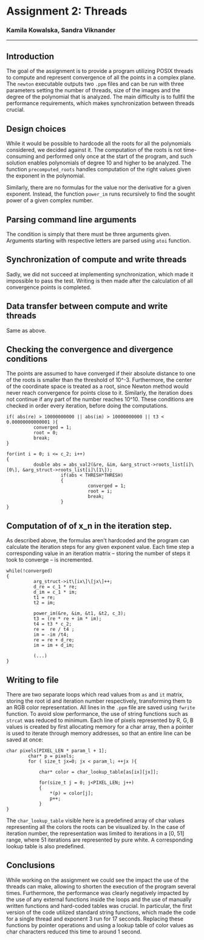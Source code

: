 # Assignment 2: Threads
### Kamila Kowalska, Sandra Viknander
---
## Introduction
The goal of the assignment is to provide a program utilizing POSIX threads to compute and represent convergence of all the points in a complex plane. The `newton` executable outputs two `.ppm` files and can be run with three parameters setting the number of threads, size of the images and the degree of the polynomial that is analyzed. The main difficulty is to fullfil the performance requirements, which makes synchronization between threads crucial.

## Design choices
While it would be possible to hardcode all the roots for all the polynomials considered, we decided against it. The computation of the roots is not time-consuming and performed only once at the start of the program, and such solution enables polynomials of degree 10 and higher to be analyzed. The function `precomputed_roots` handles computation of the right values given the exponent in the polynomial.

Similarly, there are no formulas for the value nor the derivative for a given exponent. Instead, the function `power_im` runs recursively to find the sought power of a given complex number.

## Parsing command line arguments
The condition is simply that there must be three arguments given. Arguments starting with respective letters are parsed using `atoi` function.

## Synchronization of compute and write threads
Sadly, we did not succeed at implementing synchronization, which made it impossible to pass the test. Writing is then made after the calculation of all convergence points is completed.

## Data transfer between compute and write threads
Same as above.

## Checking the convergence and divergence conditions
The points are assumed to have converged if their absolute distance to one of the roots is smaller than the threshold of 10^-3. Furthermore, the center of the coordinate space is treated as a root, since Newton method would never reach convergence for points close to it. Similarly, the iteration does not continue if any part of the number reaches 10^10. 
These conditions are checked in order every iteration, before doing the computations.
~~~~~~~~
if( abs(re) > 10000000000 || abs(im) > 10000000000 || t3 < 0.00000000000001 ){
          converged = 1;
          root = 0;
          break;
}

for(int i = 0; i <= c_2; i++)
{
          double abs = abs_val2(&re, &im, &arg_struct->roots_list[i]\[0\], &arg_struct->roots_list[i]\[1\]);
                    if(abs < THRESH*THRESH)
                    {
                              converged = 1;
                              root = i;
                              break;
                    }
}
~~~~~~~~
## Computation of of x_n in the iteration step.
As described above, the formulas aren't hardcoded and the program can calculate the iteration steps for any given exponent value. Each time step a corresponding value in an iteration matrix – storing the number of steps it took to converge – is incremented.
~~~~~~
while(!converged)
{
          arg_struct->it\[ix\]\[jx\]++;
          d_re = c_1 * re;
          d_im = c_1 * im;
          t1 = re;
          t2 = im;

          power_im(&re, &im, &t1, &t2, c_3);
          t3 = (re * re + im * im);
          t4 = t3 * c_2;
          re =  re / t4 ;
          im = -im /t4;
          re = re + d_re;
          im = im + d_im;

          (...)
}
~~~~~~
## Writing to file
There are two separate loops which read values from `as` and `it` matrix, storing the root id and iteration number respectively, transforming them to an RGB color representation. All lines in the `.ppm` file are saved using `fwrite` function. To avoid slow performance, the use of string functions such as `strcat` was reduced to minimum.
Each line of pixels represented by R, G, B values is created by first allocating memory for a char array, then a pointer is used to iterate through memory addresses, so that an entire line can be saved at once:
~~~~
char pixels[PIXEL_LEN * param_l + 1];
        char* p = pixels;
        for ( size_t jx=0; jx < param_l; ++jx ){

            char* color = char_lookup_table[as[ix][jx]];

            for(size_t j = 0; j<PIXEL_LEN; j++)
            {
                *(p) = color[j];
                p++;
            }
}
~~~~
The `char_lookup_table` visible here is a predefined array of char values representing all the colors the roots can be visualized by. In the case of iteration number, the representation was limited to iterations in a [0, 51] range, where 51 iterations are represented by pure white. A corresponding lookup table is also predefined.

## Conclusions

While working on the assignment we could see the impact the use of the threads can make, allowing to shorten the execution of the program several times. Furthermore, the performance was clearly negatively impacted by the use of any external functions inside the loops and the use of manually written functions and hard-coded tables was crucial. In particular, the first version of the code utilized standard string functions, which made the code for a single thread and exponent 3 run for 17 seconds. Replacing these functions by pointer operations and using a lookup table of color values as char characters reduced this time to around 1 second.
